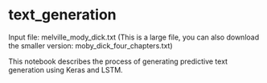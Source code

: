 # text_generation
Input file: melville_mody_dick.txt (This is a large file, you can also download the smaller version: moby_dick_four_chapters.txt)

This notebook describes the process of generating predictive text generation using Keras and LSTM.
